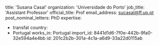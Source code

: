 title: 'Susana Casal'
organization: 'Universidade do Porto'
job_title: 'Assistant Professor'
official_title: Prof
email_address: sucasal@ff.up.pt
post_nominal_letters: PhD
expertise:
  - transfat
country:
  - Portugal
works_in: Portugal
import_id: 8441d1d6-7f0e-442b-9fa0-32e594a4e4bb
id: 201c2b2b-301a-4c1a-a6d9-33a22d0115ab
